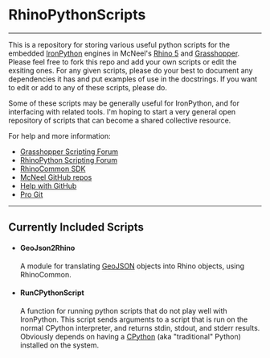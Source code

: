 # RhinoPythonScripts

---

This is a repository for storing various useful python scripts for the embedded [IronPython](http://ironpython.codeplex.com/) engines in McNeel's [Rhino 5](http://download.rhino3d.com/rhino/5.0/wip) and [Grasshopper](www.grasshopper3d.com). Please feel free to fork this repo and add your own scripts or edit the exsiting ones. For any given scripts, please do your best to document any dependencies it has and put examples of use in the docstrings. If you want to edit or add to any of these scripts, please do.

Some of these scripts may be generally useful for IronPython, and for interfacing with related tools. I'm hoping to start a very general open repository of scripts that can become a shared collective resource.

For help and more information:

* [Grasshopper Scripting Forum](http://www.grasshopper3d.com/forum/categories/vb-c-and-python-coding/listForCategory)
* [RhinoPython Scripting Forum](http://python.rhino3d.com/)
* [RhinoCommon SDK](http://www.rhino3d.com/5/rhinocommon/)
* [McNeel GitHub repos](https://github.com/mcneel)
* [Help with GitHub](http://help.github.com/)
* [Pro Git](www.progit.org)


---

## Currently Included Scripts


* #### GeoJson2Rhino
    
    A module for translating [GeoJSON](http://wiki.geojson.org/Main_Page) objects into Rhino objects, using RhinoCommon.

* #### RunCPythonScript

    A function for running python scripts that do not play well with IronPython. This script sends arguments to a script that is run on the normal CPython interpreter, and returns stdin, stdout, and stderr results. Obviously depends on having a [CPython](http://www.python.org/download/) (aka "traditional" Python) installed on the system.




